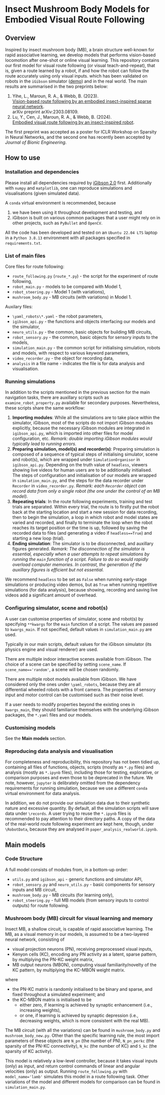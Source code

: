 # Insect Mushroom Body Models for Embodied Visual Route Following
## Overview
Inspired by insect mushroom body (MB), a brain structure well-known for rapid associative learning,
we develop models that performs vision-based locomotion after one-shot or online visual learning. 
This repository contains our first model for visual route following
(or visual teach-and-repeat), that is, given a route learned by a robot,
if and how the robot can follow the route accurately using only visual inputs.
which has been validated on robots in the `iGibson` simulator ([demo](https://youtu.be/iT_WYdoe24I)) and in the real world.
The main results are summarised in the two preprints below:
1. Yihe, L., Maroun, R. A., & Webb, B. (2023).                                                                                            
[Vision-based route following by an embodied insect-inspired sparse neural network](https://doi.org/10.48550/arXiv.2303.08109).            
arXiv preprint arXiv:2303.08109.                                                                                                                                                                                                                                                   
2. Lu, Y., Cen, J., Maroun, R. A., & Webb, B. (2024).                                                                                     
[Embodied visual route following by an insect-inspired robot](https://doi.org/10.21203/rs.3.rs-4222706/v1).                                

The first preprint was accepted as a poster for ICLR Workshop on Sparsity in Neural Networks,
and the second one has recently been accepted by _Journal of Bionic Engineering_.   


## How to use
### Installation and dependencies
Please install all dependencies required by [iGibson 2.0](https://stanfordvl.github.io/iGibson/installation.html) first.
Additionally with `numpy` and `matplotlib`, one can reproduce simulations and visualisations (given simulated data).

A `conda` virtual environment is recommended, because
1. we have been using it throughout development and testing, and
2. iGibson is built on various common packages that a user might rely on in other projects, such as `PyBullet` and `OpenCV`.

All the code has been developed and tested on an `Ubuntu 22.04 LTS` laptop 
in a `Python 3.8.13` environment with all packages specified in `requirements.txt`.


### List of main files
Core files for route following:
  * `route_following.py` (`route_*.py`) - the script for the experiment of route following,
  * `robot_main.py` - models to be compared with Model 1,
  * `robot_steering.py` - Model 1 (with variations),
  * `mushroom_body.py` - MB circuits (with variations) in Model 1.

Auxilary files:
  * `\yaml_robots\*.yaml` - the robot parameters,
  * `igibson_api.py` - the functions and objects interfacing our models and the simulator,
  * `neuro_utils.py` - the common, basic objects for building MB circuits,
  * `robot_sensory.py` - the common, basic objects for sensory inputs to the models,
  * `simulation_main.py` - the common script for initialising simulation, robots and models, with respect to various keyword parameters,
  * `video_recorder.py` - the object for recording data,
  * `analysis` in a file name - indicates the file is for data analysis and visualisation.


### Running simulations
In addition to the scripts mentioned in the previous section for the main navigation tasks, 
there are auxillary scripts such as `examine_robot_property.py` available for secondary purposes.
Nevertheless, these scripts share the same workflow:
1. **Importing modules**: While all the simulations are to take place within the simulator, iGibson, 
most of the scripts do not import iGibson modules explicitly,
because the necessary iGibson modules are integrated in `igibson_api.py`,
which is imported into other files for model configuration, etc.
_Remark: double importing iGibson modules would typically lead to running errors._
2. **Preparing simulation, model(s) and recorder(s)**: Preparing simulation is composed of a sequence of typical steps of 
initialising simulator, scene and robot(s), 
which are wrapped under `SimulationOrganisor` in `igibson_api.py`.
Depending on the truth value of `headless`, viewers showing live videos for human users are to be additionally initialised.
The steps of configuration and initialisation of our models are wrapped in `simulation_main.py`,
and the steps for the data recorder under `Recorder` in `video_recorder.py`.
_Remark: each `Recorder` object can record data from only a single robot (the one under the control of an MB model)._
3. **Repeating trials**: In the route following experiments, training and test trials are separated.
Within every trial, the route is to firstly put the robot back at the starting location
and start a new session for data recording,
then to begin the simulation, a loop in which robot and model states are varied and recorded,
and finally to terminate the loop when the robot reaches its target position or the time is up,
followed by saving the recorded data to files (and generating a video if `headless==True`) and starting a new loop (trial).
4. **Ending simulation**: The simulator is to be disconnected, and auxillary figures generated.
_Remark: The disconnection of the simulator is essential, 
especially when a user attempts to repeat simulations by running the `main` function of a script.
Failure to do so would rapidly overload computer memories.
In contrast, the generation of the auxillary figures is efficient but not essential._
                                         
We recommend `headless` to be set as `False` when running early-stage simulations or producing video demos,
but as `True` when running repetitive simulations (for data analysis),
because showing, recording and saving live videos add a significant amount of overhead.

### Configuring simulator, scene and robot(s)
A user can customise properties of simulator, scene and robot(s) by specifying `**kwargs`
for the `main` function of a script.
The values are passed to `kwargs_main`.
If not specified, default values in `simulation_main.py` are used.

Typically in our main scripts, default values for the iGibson simulator (its physics engine and visual renderer) are used.

There are multiple indoor interactive scenes available from iGibson.
The choice of a scene can be specified by setting `scene_name`.
If `scene_name=='random'`, a scene will be chosen randomly.

There are multiple robot models available from iGibson.
We have considered only the ones under `\yaml_robots`, because they are all differential wheeled robots with a front camera.
The properties of sensory input and motor control can be customised such as their noise level.

If a user needs to modify properties beyond the existing ones in `kwargs_main`,
they should familiarise themselves with the underlying iGibson packages, the `*.yaml` files and our models.
 
### Customising models
See the **Main models** section.

### Reproducing data analysis and visualisation
For completeness and reproducibility, this repository has not been tidied up, 
containing all files of functions, objects, scripts (mostly as `*.py` files)
and analysis (mostly as `*.ipynb` files),
including those for testing, explorative, or comparison purposes and even those to be deprecated in the future.
We note, however, `jupyter` is delibrately omitted from the dependency requirements for running simulation,
because we use a different `conda` virtual environment for data analysis.

In addition, we do not provide our simulation data due to their synthetic nature and excessive quantity.
By default, all the simulation scripts will save data under `\records`.
A user trying to reuse the `*.ipynb` files is recommended to pay attention to their directory paths.
A copy of the data of the real-world route following experiment are kept here, though, under `\RobotData`,
because they are analysed in `paper_analysis_realworld.ipynb`.


## Main models
### Code Structure
A full model consists of modules from, in a bottom-up order:
* `utils.py` and `igibson_api` - generic functions and simulator API,
* `robot_sensory.py` and `neuro_utils.py` - basic components for sensory inputs and MB circuit,
* `mushroom_body.py` - MB circuits (for learning only),
* `robot_steering.py` - full MB models (from sensory inputs to control outputs) for route following.

### Mushroom body (MB) circuit for visual learning and memory
Insect MB, a shallow circuit, is capable of rapid associative learning.
The MB, as a visual memory in our models, is assumed to be a two-layered neural network,
consisting of 
- visual projection neurons (PN), receiving preprocessed visual inputs,
- Kenyon cells (KC), encoding any PN activity as a latent, sparse pattern, by multiplying the PN-KC weight matrix,
- MB output neurons (MBON), computing visual familiarity/novelty of the KC pattern, by multiplying the KC-MBON weight matrix.
      
where 
- the PN-KC matrix is randomly initialised to be binary and sparse, and fixed throughout a simulated experiment; and
- the KC-MBON matrix is initialised to be 
  - either zero, if learning is achieved by synaptic enhancement (i.e., increasing weights),
  - or one, if learning is achieved by synaptic depression (i.e., decreasing weights, which is more consistent with the real MB).

The MB circuit (with all the variations) can be found in `mushroom_body.py` and `mushroom_body_new.py`.
Other than the specific learning rule, the most import parameters of these objects are 
`N_pn` (the number of PN), `N_pn_perkc` (the sparsity of the PN-KC connectivity), `N_kc` (the number of KC) and `S_kc` (the sparsity of KC activity).

This model is relatively a low-level controller, 
because it takes visual inputs (only) as input, and return control commands of linear and angular velocities (only) as output.
Running `route_following.py` with `model_name='lamb'` simulates this model in a route following task.
Other variations of the model and different models for comparison can be found in `simulation_main.py`.

